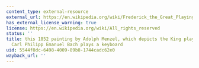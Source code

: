 ```yaml
---
content_type: external-resource
external_url: https://en.wikipedia.org/wiki/Frederick_the_Great_Playing_the_Flute_at_Sanssouci#/media/File:Adolph_Menzel_-_Fl%C3%B6tenkonzert_Friedrichs_des_Gro%C3%9Fen_in_Sanssouci_-_Google_Art_Project.jpg
has_external_license_warning: true
license: https://en.wikipedia.org/wiki/All_rights_reserved
status: ''
title: this 1852 painting by Adolph Menzel, which depicts the King playing flute while
  Carl Philipp Emanuel Bach plays a keyboard
uid: 5544f8dc-6498-4009-89b8-1744cadc62e0
wayback_url: ''
---
```

